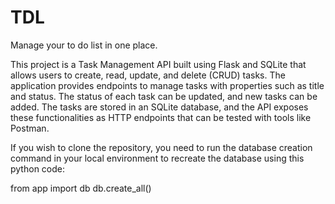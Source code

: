 # TDL
Manage your to do list in one place.

This project is a Task Management API built using Flask and SQLite that allows users to create, read, update, and delete (CRUD) tasks. The application provides endpoints to manage tasks with properties such as title and status. The status of each task can be updated, and new tasks can be added. The tasks are stored in an SQLite database, and the API exposes these functionalities as HTTP endpoints that can be tested with tools like Postman.


If you wish to clone the repository, you need to run the database creation command in your local environment to recreate the database using this python code:

from app import db
db.create_all()
